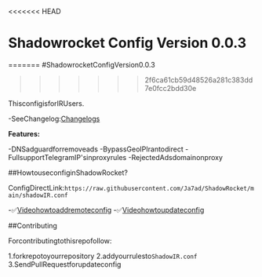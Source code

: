 <<<<<<< HEAD
# Shadowrocket Config Version 0.0.3
=======
#ShadowrocketConfigVersion0.0.3
>>>>>>> 2f6ca61cb59d48526a281c383dd7e0fcc2bdd30e

ThisconfigisforIRUsers.

-SeeChangelog:[Changelogs](/CHANGELOG.md)

**Features:**

-DNSadguardforremoveads
-BypassGeoIPIrantodirect
-FullsupportTelegramIP'sinproxyrules
-RejectedAdsdomainonproxy


##HowtouseconfiginShadowRocket?

ConfigDirectLink:`https://raw.githubusercontent.com/Ja7ad/ShadowRocket/main/shadowIR.conf`

-✅[Videohowtoaddremoteconfig](/help/ShadowRocket.MOV)
-✅[Videohowtoupdateconfig](/help/how-to-update-config.MOV)


##Contributing

Forcontributingtothisrepofollow:

1.forkrepotoyourrepository
2.addyourrulesto`ShadowIR.conf`
3.SendPullRequestforupdateconfig